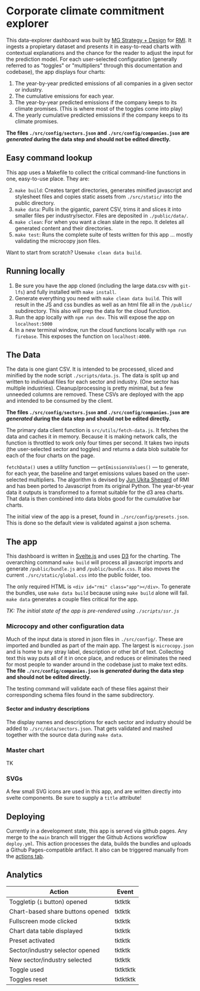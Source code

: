 # Corporate climate commitment explorer

This data-explorer dashboard was built by [MG Strategy + Design](https://mgstrategy.design/) for [RMI](https://rmi.org/). It ingests a propietary dataset and presents it in easy-to-read charts with contextual explanations and the chance for the reader to adjust the input for the prediction model. For each user-selected configuration (generally referred to as "toggles" or "multipliers" through this documentation and codebase), the app displays four charts:

1. The year-by-year predicted emissions of all companies in a given sector or industry.
1. The cumulative emissions for each year.
1. The year-by-year predicted emissions if the company keeps to its climate promises. (This is where most of the toggles come into play)
1. The yearly cumulative predicted emissions if the company keeps to its climate promises.

**The files `./src/config/sectors.json` and `./src/config/companies.json` are _generated_ during the data step and should not be edited directly.**

## Easy command lookup

This app uses a Makefile to collect the critical command-line functions in one, easy-to-use place. They are:

2. `make build`: Creates target directories, generates minified javascript and stylesheet files and copies static assets from `./src/static/` into the public directory.
1. `make data`: Pulls in the gigantic, parent CSV, trims it and slices it into smaller files per industry/sector. Files are deposited in `./public/data/`.
3. `make clean`: For when you want a clean slate in the repo. It deletes all generated content and their directories.
4. `make test`: Runs the complete suite of tests written for this app ... mostly validating the microcopy json files.

Want to start from scratch? Use`make clean data build`.

## Running locally

1. Be sure you have the app cloned (including the large data.csv with `git-lfs`) and fully installed with `make install`. 
1. Generate everything you need with `make clean data build`. This will result in the JS and css bundles as well as an html file all in the `/public/` subdirectory. This also will prep the data for the cloud function.
1. Run the app locally with `npm run dev`. This will expose the app on `localhost:5000`
1. In a new terminal window, run the cloud functions locally with `npm run firebase`. This exposes the function on `localhost:4000`.

## The Data

The data is one giant CSV. It is intended to be processed, sliced and minified by the node script `./scripts/data.js`. The data is split up and written to individual files for each sector and industry. (One sector has multiple industries). Cleanup/processing is pretty minimal, but a few unneeded columns are removed. These CSVs are deployed with the app and intended to be consumed by the client.

**The files `./src/config/sectors.json` and `./src/config/companies.json` are _generated_ during the data step and should not be edited directly.**

The primary data client function is `src/utils/fetch-data.js`. It fetches the data and caches it in memory. Because it is making network calls, the function is throttled to work only four times per second. It takes two inputs (the user-selected sector and toggles) and returns a data blob suitable for each of the four charts on the page.

`fetchData()` uses a utility function — `getEmissionsValues()` — to generate, for each year, the baseline and target emissions values based on the user-selected multipliers. The algorithm is devised by [Jun Ukita Shepard](https://rmi.org/people/jun-ukita-shepard/) of RMI and has been ported to Javascript from its original Python. The year-bt-year data it outputs is transformed to a format suitable for the d3 area charts. That data is then combined into data blobs good for the cumulative bar charts.

The initial view of the app is a preset, found in `./src/config/presets.json`. This is done so the default view is validated against a json schema.

## The app

This dashboard is written in [Svelte.js](https://svelte.dev) and uses [D3](https://d3js.org) for the charting. The overarching command `make build` will process all javascript imports and generate `/public/bundle.js` and `/public/bundle.css`. It also moves the current `./src/static/global.css` into the public folder, too. 

The only required HTML is `<div id="rmi" class="app"></div>`. To generate the bundles, use `make data build` because using `make build` alone will fail. `make data` generates a couple files critical for the app.

_TK: The initial state of the app is pre-rendered using `./scripts/ssr.js`_

### Microcopy and other configuration data

Much of the input data is stored in json files in `./src/config/`. These are imported and bundled as part of the main app. The largest is `microcopy.json` and is home to any stray label, description or other bit of text. Collecting text this way puts all of it in once place, and reduces or eliminates the need for most people to wander around in the codebase just to make text edits. **The file `./src/config/companies.json` is _generated_ during the data step and should not be edited directly.**

The testing command will validate each of these files against their corresponding schema files found in the same subdirectory.

#### Sector and industry descriptions

The display names and descriptions for each sector and industry should be added to `./src/data/sectors.json`. That gets validated and mashed together with the source data during `make data`. 

### Master chart

TK

### SVGs

A few small SVG icons are used in this app, and are written directly into svelte components. Be sure to supply a `title` attribute!

## Deploying

Currently in a development state, this app is served via github pages. Any merge to the `main` branch will trigger the Github Actions workflow `deploy.yml`. This action processes the data, builds the bundles and uploads a Github Pages-compatible artifact. It also can be triggered manually from the [actions tab](https://github.com/ryanbmarx/rmi-corporate-commitments/actions).


## Analytics

Action | Event
---|---
Toggletip (`i` button) opened | tktktk
Chart-based share buttons opened | tktktk
Fullscreen mode clicked | tktktk
Chart data table displayed | tktktk
Preset activated | tktktk
Sector/industry selector opened | tktktk
New sector/industry selected | tktktk
Toggle used | tktktktk
Toggles reset | tktktktk